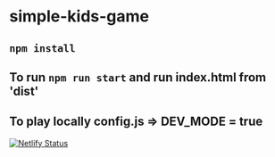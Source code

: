 # simple-kids-game

##  `npm install`

## To run `npm run start` and run index.html from 'dist'

## To play locally config.js => DEV_MODE = true

[![Netlify Status](https://api.netlify.com/api/v1/badges/a42a5b44-a394-4399-90b0-b0f01952548e/deploy-status)](https://app.netlify.com/sites/relaxed-shirley-f5d694/deploys)
